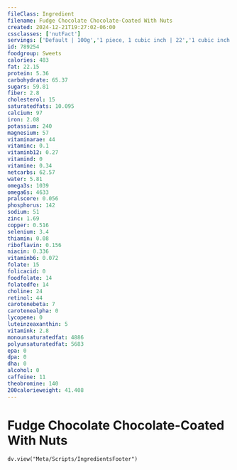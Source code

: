 ```yaml
---
fileClass: Ingredient
filename: Fudge Chocolate Chocolate-Coated With Nuts
created: 2024-12-21T19:27:02-06:00
cssclasses: ['nutFact']
servings: ['Default | 100g','1 piece, 1 cubic inch | 22','1 cubic inch | 22']
id: 789254
foodgroup: Sweets
calories: 483
fat: 22.15
protein: 5.36
carbohydrate: 65.37
sugars: 59.81
fiber: 2.8
cholesterol: 15
saturatedfats: 10.095
calcium: 97
iron: 2.08
potassium: 240
magnesium: 57
vitaminarae: 44
vitaminc: 0.1
vitaminb12: 0.27
vitamind: 0
vitamine: 0.34
netcarbs: 62.57
water: 5.81
omega3s: 1039
omega6s: 4633
pralscore: 0.056
phosphorus: 142
sodium: 51
zinc: 1.69
copper: 0.516
selenium: 3.4
thiamin: 0.08
riboflavin: 0.156
niacin: 0.336
vitaminb6: 0.072
folate: 15
folicacid: 0
foodfolate: 14
folatedfe: 14
choline: 24
retinol: 44
carotenebeta: 7
carotenealpha: 0
lycopene: 0
luteinzeaxanthin: 5
vitamink: 2.8
monounsaturatedfat: 4886
polyunsaturatedfat: 5683
epa: 0
dpa: 0
dha: 0
alcohol: 0
caffeine: 11
theobromine: 140
200calorieweight: 41.408
---
```


# Fudge Chocolate Chocolate-Coated With Nuts

```dataviewjs
dv.view("Meta/Scripts/IngredientsFooter")
```